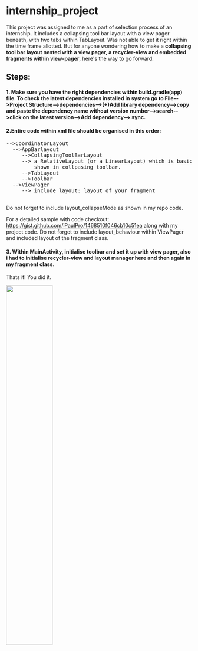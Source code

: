 # internship_project
This project was assigned to me as a part of selection process of an internship. It includes a collapsing tool bar layout
with a view pager beneath, with two tabs within TabLayout. Was not able to get it right within the time frame allotted.
But for anyone wondering how to make a **collapsing tool bar layout nested with a view pager, a recycler-view and embedded 
fragments within view-pager**, here's the way to go forward.
## Steps:
#### 1. Make sure you have the right dependencies within build.gradle(app) file. To check the latest dependencies installed in system go to File-->Project Structure-->dependencies-->(+)Add library dependency-->copy and paste the dependency name without version number-->search-->click on the latest version-->Add dependency--> sync.

#### 2.Entire code within xml file should be organised in this order:
<pre>
-->CoordinatorLayout 
  -->AppBarlayout
     -->CollapsingToolBarLayout
     --> a RelativeLayout (or a LinearLayout) which is basically a layout for your Collapsing toolbar i.e what is to be
         shown in collpasing toolbar.
     -->TabLayout
     -->Toolbar
  -->ViewPager
     --> include layout: layout of your fragment
     </pre>
  Do not forget to include layout_collapseMode as shown in my repo code.
 
For a detailed sample with code checkout: https://gist.github.com/iPaulPro/1468510f046cb10c51ea along with my project code.
Do not forget to include layout_behaviour within ViewPager and included layout of the fragment class.

#### 3. Within MainActivity, initialise toolbar and set it up with view pager, also i had to initialise recycler-view and layout manager here and then again in my fragment class.

Thats it! You did it.


<img src="ezgif.com-crop.gif" height="50%" width="50%">

  
  
